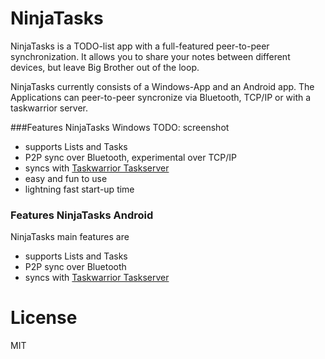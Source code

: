 # NinjaTasks 

NinjaTasks is a TODO-list app with a full-featured peer-to-peer synchronization. It allows you to share your notes between different devices, but leave Big Brother out of the loop.

NinjaTasks currently consists of a Windows-App and an Android app. The Applications can peer-to-peer syncronize via Bluetooth, TCP/IP or with a taskwarrior server.

###Features NinjaTasks Windows
TODO: screenshot

  - supports Lists and Tasks  
  - P2P sync over  Bluetooth, experimental over TCP/IP
  - syncs with [Taskwarrior Taskserver](http://taskwarrior.org) 
  - easy and fun to use
  - lightning fast start-up time  

### Features NinjaTasks Android

NinjaTasks main features are

  - supports Lists and Tasks  
  - P2P sync over  Bluetooth
  - syncs with [Taskwarrior Taskserver](http://taskwarrior.org)
 
# License
MIT
